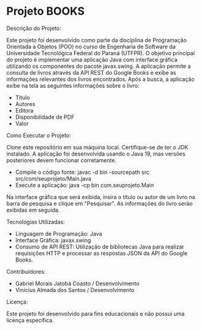 # Projeto BOOKS
Descrição do Projeto:

Este projeto foi desenvolvido como parte da disciplina de Programação Orientada a Objetos (POO) no curso de Engenharia de Software da Universidade Tecnológica Federal do Paraná (UTFPR). O objetivo principal do projeto é implementar uma aplicação Java com interface gráfica utilizando os componentes do pacote javax.swing. A aplicação permite a consulta de livros através da API REST do Google Books e exibe as informações relevantes dos livros encontrados. Após a busca, a aplicação exibe na tela as seguintes informações sobre o livro:

- Título
- Autores
- Editora
- Disponibilidade de PDF
- Valor
  
Como Executar o Projeto:

Clone este repositório em sua máquina local. Certifique-se de ter o JDK instalado. A aplicação foi desenvolvida usando o Java 19, mas versões posteriores devem funcionar corretamente.

- Compile o código fonte: javac -d bin -sourcepath src src/com/seuprojeto/Main.java
- Execute a aplicação: java -cp bin com.seuprojeto.Main

Na interface gráfica que será exibida, insira o título ou autor de um livro na barra de pesquisa e clique em "Pesquisar". As informações do livro serão exibidas em seguida.

Tecnologias Utilizadas:

- Linguagem de Programação: Java
- Interface Gráfica: javax.swing
- Consumo de API REST: Utilização de bibliotecas Java para realizar requisições HTTP e processar as respostas JSON da API do Google Books.

Contribuidores:

- Gabriel Morais Jatobá Coasto / Desenvolvimento
- Vinícius Almada dos Santos / Desenvolvimento

Licença:

Este projeto foi desenvolvido para fins educacionais e não possui uma licença específica.



